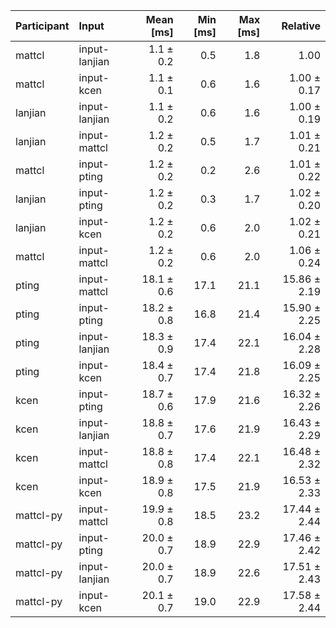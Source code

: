 | Participant | Input | Mean [ms] | Min [ms] | Max [ms] | Relative |
|:---|:---|---:|---:|---:|---:|
| mattcl | input-lanjian | 1.1 ± 0.2 | 0.5 | 1.8 | 1.00 |
| mattcl | input-kcen | 1.1 ± 0.1 | 0.6 | 1.6 | 1.00 ± 0.17 |
| lanjian | input-lanjian | 1.1 ± 0.2 | 0.6 | 1.6 | 1.00 ± 0.19 |
| lanjian | input-mattcl | 1.2 ± 0.2 | 0.5 | 1.7 | 1.01 ± 0.21 |
| mattcl | input-pting | 1.2 ± 0.2 | 0.2 | 2.6 | 1.01 ± 0.22 |
| lanjian | input-pting | 1.2 ± 0.2 | 0.3 | 1.7 | 1.02 ± 0.20 |
| lanjian | input-kcen | 1.2 ± 0.2 | 0.6 | 2.0 | 1.02 ± 0.21 |
| mattcl | input-mattcl | 1.2 ± 0.2 | 0.6 | 2.0 | 1.06 ± 0.24 |
| pting | input-mattcl | 18.1 ± 0.6 | 17.1 | 21.1 | 15.86 ± 2.19 |
| pting | input-pting | 18.2 ± 0.8 | 16.8 | 21.4 | 15.90 ± 2.25 |
| pting | input-lanjian | 18.3 ± 0.9 | 17.4 | 22.1 | 16.04 ± 2.28 |
| pting | input-kcen | 18.4 ± 0.7 | 17.4 | 21.8 | 16.09 ± 2.25 |
| kcen | input-pting | 18.7 ± 0.6 | 17.9 | 21.6 | 16.32 ± 2.26 |
| kcen | input-lanjian | 18.8 ± 0.7 | 17.6 | 21.9 | 16.43 ± 2.29 |
| kcen | input-mattcl | 18.8 ± 0.8 | 17.4 | 22.1 | 16.48 ± 2.32 |
| kcen | input-kcen | 18.9 ± 0.8 | 17.5 | 21.9 | 16.53 ± 2.33 |
| mattcl-py | input-mattcl | 19.9 ± 0.8 | 18.5 | 23.2 | 17.44 ± 2.44 |
| mattcl-py | input-pting | 20.0 ± 0.7 | 18.9 | 22.9 | 17.46 ± 2.42 |
| mattcl-py | input-lanjian | 20.0 ± 0.7 | 18.9 | 22.6 | 17.51 ± 2.43 |
| mattcl-py | input-kcen | 20.1 ± 0.7 | 19.0 | 22.9 | 17.58 ± 2.44 |
